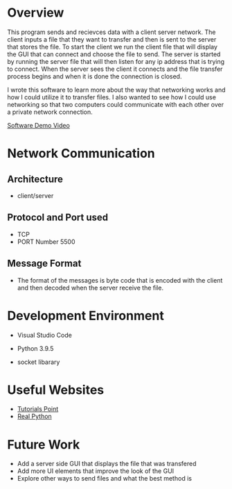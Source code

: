 # Overview

This program sends and recievces data with a client server network. The client inputs a file that they want to transfer and then is sent to the server that stores the file. To start the client we run the client file that will display the GUI that can connect and choose the file to send. The server is started by running the server file that will then listen for any ip address that is trying to connect. When the server sees the client it connects and the file transfer process begins and when it is done the connection is closed. 

I wrote this software to learn more about the way that networking works and how I could utilize it to transfer files. I also wanted to see how I could use networking so that two computers could communicate with each other over a private network connection. 


[Software Demo Video](https://youtu.be/8ocXWQbdRlc)

# Network Communication

## Architecture
* client/server

## Protocol and Port used
* TCP 
* PORT Number 5500

## Message Format
* The format of the messages is byte code that is encoded with the client and then decoded when the server receive the file. 

# Development Environment

* Visual Studio Code

* Python 3.9.5
* socket libarary

# Useful Websites

* [Tutorials Point](https://www.tutorialspoint.com/python/python_networking.htm)
* [Real Python](https://realpython.com/python-sockets/)

# Future Work

* Add a server side GUI that displays the file that was transfered
* Add more UI elements that improve the look of the GUI
* Explore other ways to send files and what the best method is
